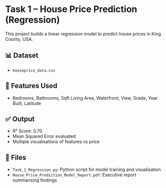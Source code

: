 # Task 1 – House Price Prediction (Regression)

This project builds a linear regression model to predict house prices in King County, USA.

## 📊 Dataset
- `houseprice_data.csv`

## 🧠 Features Used
- Bedrooms, Bathrooms, Sqft Living Area, Waterfront, View, Grade, Year Built, Latitude

## ✅ Output
- R² Score: 0.70
- Mean Squared Error evaluated
- Multiple visualisations of features vs price

## 📁 Files
- `Task_1_Regression.py`: Python script for model training and visualisation
- `House_Price_Prediction_Model_Report.pdf`: Executive report summarising findings
